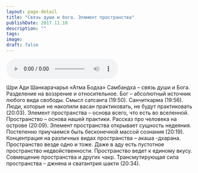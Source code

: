 ```yaml
---
layout: page-detail
title: "Связь души и бога. Элемент пространства"
publishDate: 2017.11.10
description: ""
tags:
image:
draft: false
---
```


<audio title="2017.11.10 - Связь души и бога. Элемент пространства.mp3" src="/upload/iblock/de5/de508ca61d3d2a40df929c6604f032c5.mp3" controls=""></audio>

 Шри Ади Шанкарачарья «Атма Бодха» Самбандха – связь души и Бога. Разделение на воззрение и относительное. Бог – абсолютный источник любого вида свободы. Смысл сатсанга (19:50). Санчиткарма (19:56). Люди, которые не накопили васан практиковать, не будут практиковать (20:03). Элемент пространства – основа всего, что есть во вселенной. Пространство – основа нашей практики. Рассказ про человека на острове (20:09). Элемент пространства открывает сущность недеяния. Постепенно приучаемся быть бесконечной массой сознания (20:19). Концентрация на различных видах пространства – акаша -дхарана. Пространство везде одно и тоже. Даже в аду есть пустотное пространство недвойственности. Пространство ведет к единому вкусу. Совмещение пространства и других чакр. Трансмутирующая сила пространства – джняна и сватантрия шакти (20:34). 

  
